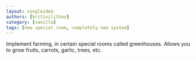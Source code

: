 ```yaml
---
layout: singleidea
authors: [kritixilithos]
category: [vanilla]
tags: [new special room, completely new system]
---
```

Implement farming, in certain special rooms called greenhouses. Allows you to grow fruits, carrots, garlic, trees, etc.
